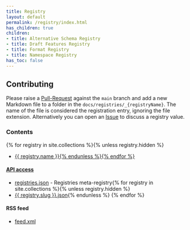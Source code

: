 ```yaml
---
title: Registry
layout: default
permalink: /registry/index.html
has_children: true
children:
- title: Alternative Schema Registry
- title: Draft Features Registry
- title: Format Registry
- title: Namespace Registry
has_toc: false
---
```


## Contributing

Please raise a [Pull-Request](https://github.com/OAI/OpenAPI-Specification/pulls) against the `main` branch and add a new Markdown file to a folder in the `docs/registries/_{registryName}`. The name of the file is considered the registration entry, ignoring the file extension. Alternatively you can open an [Issue](https://github.com/OAI/OpenAPI-Specification/issues) to discuss a registry value.

### Contents

{% for registry in site.collections %}{% unless registry.hidden %}
* <a href="./{{ registry.slug }}">{{ registry.name }}{% endunless %}{% endfor %}

#### API access

* [registries.json](../api/registries.json) - Registries meta-registry{% for registry in site.collections %}{% unless registry.hidden %}
* <a href="../api/{{ registry.slug }}.json">{{ registry.slug }}.json</a>{% endunless %} {% endfor %}

#### RSS feed

* [feed.xml](../rss/feed.xml)

